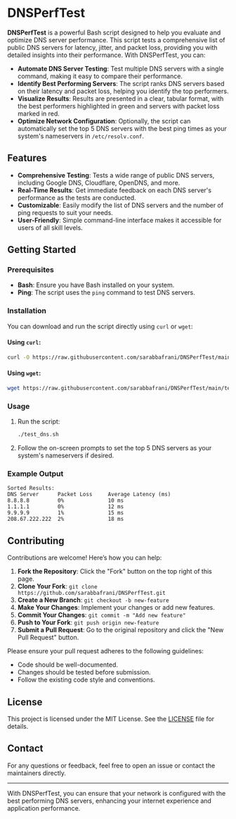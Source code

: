 # DNSPerfTest



**DNSPerfTest** is a powerful Bash script designed to help you evaluate and optimize DNS server performance. This script tests a comprehensive list of public DNS servers for latency, jitter, and packet loss, providing you with detailed insights into their performance. With DNSPerfTest, you can:

- **Automate DNS Server Testing**: Test multiple DNS servers with a single command, making it easy to compare their performance.
- **Identify Best Performing Servers**: The script ranks DNS servers based on their latency and packet loss, helping you identify the top performers.
- **Visualize Results**: Results are presented in a clear, tabular format, with the best performers highlighted in green and servers with packet loss marked in red.
- **Optimize Network Configuration**: Optionally, the script can automatically set the top 5 DNS servers with the best ping times as your system's nameservers in `/etc/resolv.conf`.

## Features

- **Comprehensive Testing**: Tests a wide range of public DNS servers, including Google DNS, Cloudflare, OpenDNS, and more.
- **Real-Time Results**: Get immediate feedback on each DNS server's performance as the tests are conducted.
- **Customizable**: Easily modify the list of DNS servers and the number of ping requests to suit your needs.
- **User-Friendly**: Simple command-line interface makes it accessible for users of all skill levels.

## Getting Started

### Prerequisites

- **Bash**: Ensure you have Bash installed on your system.
- **Ping**: The script uses the `ping` command to test DNS servers.

### Installation

You can download and run the script directly using `curl` or `wget`:

#### Using `curl`:

```bash
curl -O https://raw.githubusercontent.com/sarabbafrani/DNSPerfTest/main/test_dns.sh && chmod +x test_dns.sh && ./test_dns.sh
```

#### Using `wget`:

```bash
wget https://raw.githubusercontent.com/sarabbafrani/DNSPerfTest/main/test_dns.sh && chmod +x test_dns.sh && ./test_dns.sh
```

### Usage

1. Run the script:
   ```bash
   ./test_dns.sh
   ```

2. Follow the on-screen prompts to set the top 5 DNS servers as your system's nameservers if desired.

### Example Output

```
Sorted Results:
DNS Server      Packet Loss     Average Latency (ms)
8.8.8.8         0%              10 ms
1.1.1.1         0%              12 ms
9.9.9.9         1%              15 ms
208.67.222.222  2%              18 ms
```

## Contributing

Contributions are welcome! Here’s how you can help:

1. **Fork the Repository**: Click the "Fork" button on the top right of this page.
2. **Clone Your Fork**: `git clone https://github.com/sarabbafrani/DNSPerfTest.git`
3. **Create a New Branch**: `git checkout -b new-feature`
4. **Make Your Changes**: Implement your changes or add new features.
5. **Commit Your Changes**: `git commit -m "Add new feature"`
6. **Push to Your Fork**: `git push origin new-feature`
7. **Submit a Pull Request**: Go to the original repository and click the "New Pull Request" button.

Please ensure your pull request adheres to the following guidelines:
- Code should be well-documented.
- Changes should be tested before submission.
- Follow the existing code style and conventions.

## License

This project is licensed under the MIT License. See the [LICENSE](LICENSE) file for details.

## Contact

For any questions or feedback, feel free to open an issue or contact the maintainers directly.

---

With DNSPerfTest, you can ensure that your network is configured with the best performing DNS servers, enhancing your internet experience and application performance.
